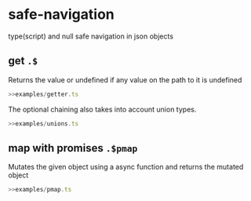 # safe-navigation

type(script) and null safe navigation in json objects 

## get `.$`

Returns the value or undefined if any value on the path to it is undefined

```js
>>examples/getter.ts
```

The optional chaining also takes into account union types.

```js
>>examples/unions.ts
```

## map with promises `.$pmap`

Mutates the given object using a async function and returns the mutated object

```js
>>examples/pmap.ts
```



